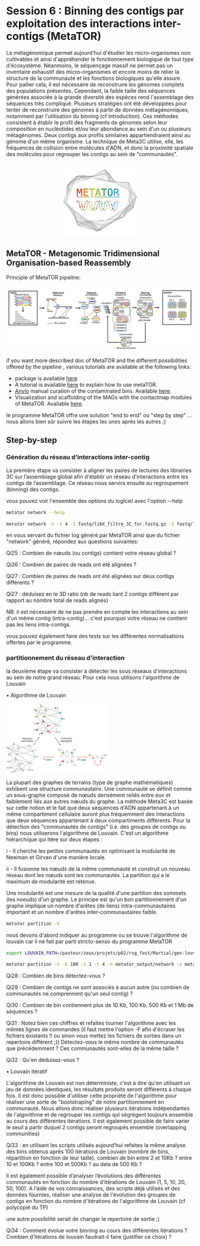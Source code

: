# Session 6 : Binning des contigs par exploitation des interactions inter-contigs (MetaTOR)

La métagénomique permet aujourd'hui d'étudier les micro-organismes non cultivables et ainsi d'appréhender le fonctionnement biologique de tout type d'écosystème. Néanmoins, le séquençage massif ne permet pas un inventaire exhaustif des micro-organismes et encore moins de relier la structure de la communauté et les fonctions biologiques qu'elle assure. Pour pallier cela, il est nécessaire de reconstruire les génomes complets des populations présentes. Cependant, la faible taille des séquences générées associée à la grande diversité des espèces rend l'assemblage des séquences très compliqué. Plusieurs stratégies ont été développées pour tenter de reconstruire des génomes à partir de données métagénomiques, notamment par l'utilisation du binning (cf introduction). Ces méthodes consistent à établir le profil des fragments de génomes selon leur composition en nucléotides et/ou leur abondance au sein d'un ou plusieurs métagénomes. Deux contigs aux profils similaires appartiendraient ainsi au génome d'un même organisme. La technique de Meta3C utilise, elle, les fréquences de collision entre molécules d'ADN, et donc la proximité spatiale des molécules pour regrouper les contigs au sein de "communautés". 


<p align="center">
  <img src="docs/images/metator_logo.png" width="200">
</p>


## MetaTOR - Metagenomic Tridimensional Organisation-based Reassembly

Principle of MetaTOR pipeline:

![metator_pipeline](docs/images/metator_figure.png)

if you want more described doc of MetaTOR and the different possibilities offered by the pipeline , various tutorials are available at the following links:

* package is available [here](https://github.com/koszullab/metaTOR)
* A tutorial is available [here](docs/example/metator_tutorial.md) to explain how to use metaTOR. 
* [Anvio](https://merenlab.org/software/anvio/) manual curation of the contaminated bins. Available [here](docs/example/manual_curation_of_metator_MAGs.md).
* Visualization and scaffolding of the MAGs with the contactmap modules of MetaTOR. Available [here](docs/example/MAG_visualization_and_scaffolding.md).

le programme MetaTOR offre une solution "end to end" ou "step by step" ... nous allons bien sûr suivre les étapes les unes après les autres ;) 

## Step-by-step

### Génération du réseau d’interactions inter-contig

La première étape va consister à aligner les paires de lectures des librairies 3C sur l’assemblage global afin d'établir un réseau d'interactions entre les contigs de l’assemblage. Ce réseau nous servira ensuite au regroupement (binning) des contigs. 

vous pouvez voir l'ensemble des options du logiciel avec l'option --help

```sh
metator network --help
```

```sh
metator network -n -t 4 -1 fastq/libX_filtre_3C_for.fastq.gz -2 fastq/libX_filtre_3C_rev.fastq.gz -a assemblage/assembly_all.fa -o metator_output
```

en vous servant du fichier log généré par MetaTOR ainsi que du fichier "network" généré, répondez aux questions suivantes:

Qi25 : Combien de nœuds (ou contigs) contient votre réseau global ?

Qi26 : Combien de paires de reads ont été alignées  ?

Qi27 : Combien de paires de reads ont été alignées sur deux contigs différents ?

Qi27 : déduisez en le 3D ratio (nb de reads liant 2 contigs différent par rapport au nombre total de reads alignés)

NB: il est nécessaire de ne pas prendre en compte les interactions au sein d'un même contig (intra-contig)... c'est pourquoi votre réseau ne contient pas les liens intra-contigs.

vous pouvez également faire des tests sur les différentes normalisations offertes par le programme.


### partitionnement du réseau d'interaction

la deuxième étape va consister à détecter les sous réseaux d'interactions au sein de notre grand réseau. Pour cela nous utilisons l'algorithme de Louvain

•	Algorithme de Louvain

![louvain_algo](docs/images/louvain.png)

La plupart des graphes de terrains (type de graphe mathématiques) exhibent une structure communautaire. Une communauté se définit comme un sous-graphe composé de nœuds densément reliés entre eux et faiblement liés aux autres nœuds du graphe. La méthode Meta3C est basée sur cette notion et le fait que deux séquences d'ADN appartenant à un même compartiment cellulaire auront plus fréquemment des interactions que deux séquences appartenant à deux compartiments différents. Pour la détection des "communautés de contigs" (i.e. des groupes de contigs ou bins) nous utiliserons l'algorithme de Louvain. C'est un algorithme hiérarchique qui itère sur deux étapes : 

i - Il cherche les petites communautés en optimisant la modularité de Newman et Girvan d'une manière locale. 

ii - Il fusionne les nœuds de la même communauté et construit un nouveau réseau dont les nœuds sont les communautés. La partition qui a le maximum de modularité est retenue.

Une modularité est une mesure de la qualité d'une partition des sommets (les noeuds) d'un graphe. Le principe est qu'un bon partitionnement d'un graphe implique un nombre d'arêtes (de liens) intra-communautaires important et un nombre d'arêtes inter-communautaires faible.


```sh
metator partition -h
```

nous devons d'abord indiquer au programme ou se trouve l'algorithme de louvain car il ne fait par parti stricto-senso du programme MetaTOR

```sh
export LOUVAIN_PATH=/pasteur/zeus/projets/p02/rsg_fast/Martial/gen-louvain/
```

```sh
metator partition -n -O 100 -i 1 -t 4 -n metator_output/network -c metator_output/contig_data -a assemblage/assembly_all.fa -o metator_output
```


Qi28 : Combien de bins détectez-vous ?

Qi29 : Combien de contigs ne sont associés à aucun autre (ou combien de communautés ne comprennent qu'un seul contig) ?

Qi30 : Combien de bin contiennent plus de 10 Kb, 100 Kb, 500 Kb et 1 Mb de séquences ?

Qi31 : Notez bien ces chiffres et refaites tourner l'algorithme avec les mêmes lignes de commandes (il faut mettre l'option -F afin d'écraser les fichiers existants !! ou sinon vous mettez les fichiers de sorties dans un repertoire différent ;)) Détectez-vous le même nombre de communautés que précédemment ? Ces communautés sont-elles de la même taille ?

Qi32 : Qu'en déduisez-vous ?


•	Louvain itératif

L'algorithme de Louvain est non déterministe, c'est à dire qu'en utilisant un jeu de données identiques, les résultats produits seront différents à chaque fois. Il est donc possible d'utiliser cette propriété de l'algorithme pour réaliser une sorte de "bootstraping" de notre partitionnement en communauté. Nous allons donc réaliser plusieurs itérations indépendantes de l'algorithme et de regrouper les contigs qui ségrégent toujours ensemble au cours des différentes itérations. Il est également possible de faire varier le seuil a partir duquel 2 contigs seront regroupés ensemble (overlapping communities)




Qi33 : en utilisant les scripts utilisés aujourd’hui refaites la même analyse des bins obtenus après 100 itérations de Louvain (nombre de bins, répartition en fonction de leur taille).
combien de bin entre 2 et 10Kb ? entre 10 et 100Kb ? entre 100 et 500Kb ? au dela de 500 Kb ?


Il est également possible d’analyser l’évolutions des différentes communautés en fonction du nombre d’itérations de Louvain (1, 5, 10, 20, 50, 100). A l’aide de vos connaissances, des scripts déjà utilisés et des données fournies, réaliser une analyse de l'évolution des groupes de contigs en fonction du nombre d'itérations de l'algorithme de Louvain (cf polycopié du TP)


une autre possibilité serait de changer le repertoire de sortie ;)

Qi34 : Comment évolue votre binning au cours des différentes itérations ? Combien d’itérations de louvain faudrait-il faire (justifier ce choix) ?


